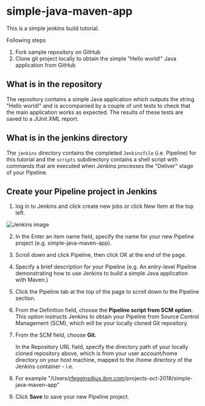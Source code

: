 # simple-java-maven-app

This is a simple jenkins build tutorial.

Following steps

1. Fork sample repository on GitHub 
2. Clone git project locally to obtain the simple "Hello world!" Java application from GitHub

## What is in the repository
The repository contains a simple Java application which outputs the string
"Hello world!" and is accompanied by a couple of unit tests to check that the
main application works as expected. The results of these tests are saved to a
JUnit XML report.

## What is in the jenkins directory
The `jenkins` directory contains the completed `Jenkinsfile` (i.e. Pipeline) for this tutorial and 
the `scripts` subdirectory contains a shell script with commands that are executed when Jenkins processes
the "Deliver" stage of your Pipeline.


## Create your Pipeline project in Jenkins

1. log in to Jenkins and click create new jobs or click New Item at the top left.

![Jenkins image](images/jenkins-01)

2. In the Enter an item name field, specify the name for your new Pipeline project (e.g. simple-java-maven-app).

3. Scroll down and click Pipeline, then click OK at the end of the page.

4. Specify a brief description for your Pipeline (e.g. An entry-level Pipeline demonstrating how to use Jenkins to build a simple Java application with Maven.)

5. Click the Pipeline tab at the top of the page to scroll down to the Pipeline section.

6. From the Definition field, choose the **Pipeline script from SCM option**. 
This option instructs Jenkins to obtain your Pipeline from Source Control Management (SCM), which will be your locally cloned Git repository.

7. From the SCM field, choose **Git.**

    In the Repository URL field, specify the directory path of your locally cloned repository above, which is from your user account/home directory on your host machine, mapped to the /home directory of the Jenkins container - i.e.

8. For example "/Users/rfeggins@us.ibm.com/projects-oct-2018/simple-java-maven-app"

9. Click **Save** to save your new Pipeline project. 

